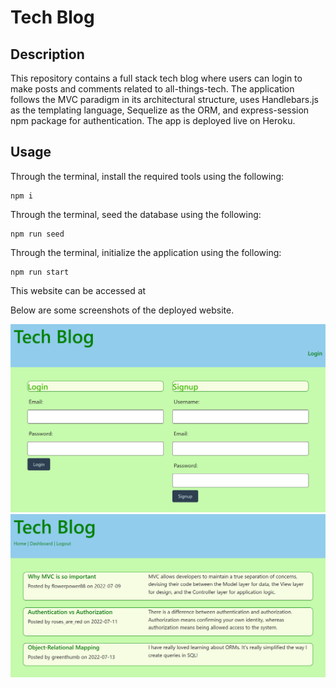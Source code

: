 # Tech Blog

## Description

This repository contains a full stack tech blog where users can login to make posts and comments related to all-things-tech. The application follows the MVC paradigm in its architectural structure, uses Handlebars.js as the templating language, Sequelize as the ORM, and express-session npm package for authentication. The app is deployed live on Heroku. 

## Usage

Through the terminal, install the required tools using the following: 

```
npm i
```
Through the terminal, seed the database using the following: 

```
npm run seed
```

Through the terminal, initialize the application using the following:

```
npm run start
```

This website can be accessed at 

Below are some screenshots of the deployed website. 

![landing page](./public/assets/images/screenshot.PNG)
![post page](./public/assets/images/screenshot2.PNG)
